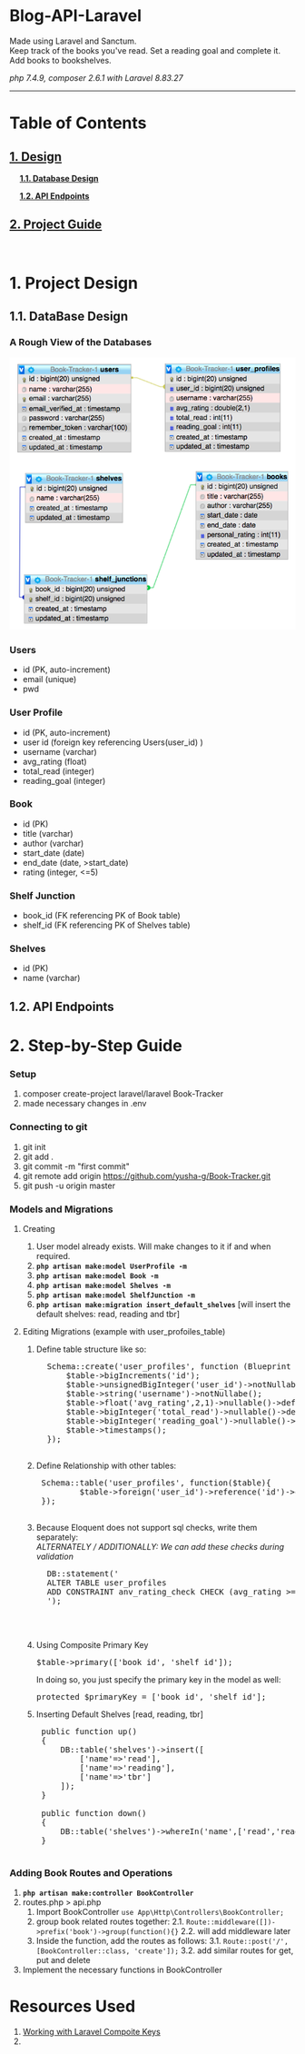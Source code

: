 # Blog-API-Laravel
<p>

Made using Laravel and Sanctum. <br>
Keep track of the books you've read. Set a reading goal and complete it. Add books to bookshelves.

_php 7.4.9, composer 2.6.1 with Laravel 8.83.27_

</p>
<hr>

# Table of Contents

## [1. Design](#1-project-design)

&ensp;&ensp; **[1.1. Database Design](#11-database-design)**

&ensp;&ensp; **[1.2. API Endpoints](#12-api-endpoints)**

## [2. Project Guide](#2-step-by-step-guide)


<br>

# 1. Project Design

## 1.1. DataBase Design

### A Rough View of the Databases

![database design](/assets/DB%20Design.png)

### Users

-   id (PK, auto-increment)
-   email (unique)
-   pwd

### User Profile

-   id (PK, auto-increment)
-   user id (foreign key referencing Users(user_id) )
-   username (varchar)
-   avg_rating (float)
-   total_read (integer)
-   reading_goal (integer)

### Book
-   id (PK)
-   title (varchar)
-   author (varchar)
-   start_date (date)
-   end_date (date, >start_date)
-   rating (integer, <=5)

### Shelf Junction
-   book_id (FK referencing PK of Book table)
-   shelf_id (FK referencing PK of Shelves table)

### Shelves
-   id (PK)
-   name (varchar)


## 1.2. API Endpoints

# 2. Step-by-Step Guide 

### Setup
1. composer create-project laravel/laravel Book-Tracker
2. made necessary changes in .env

### Connecting to git
1. git init
2. git add .
3. git commit -m "first commit"
4. git remote add origin https://github.com/yusha-g/Book-Tracker.git 
5. git push -u origin master

### Models and Migrations

1. Creating
    1. User model already exists. Will make changes to it if and when required. 
    2. **`php artisan make:model UserProfile -m`**
    3. **`php artisan make:model Book -m`**
    4. **`php artisan make:model Shelves -m`**
    5. **`php artisan make:model ShelfJunction -m`**
    6. **`php artisan make:migration insert_default_shelves`** [will insert the default shelves: read, reading and tbr]

2. Editing Migrations (example with user_profoiles_table)
    1. Define table structure like so: <br>
    <pre>
        Schema::create('user_profiles', function (Blueprint $table) { 
            $table->bigIncrements('id');
            $table->unsignedBigInteger('user_id')->notNullable();
            $table->string('username')->notNullabe();
            $table->float('avg_rating',2,1)->nullable()->default('0');
            $table->bigInteger('total_read')->nullable()->default('0');
            $table->bigInteger('reading_goal')->nullable()->default('0');
            $table->timestamps();
        });
    </pre>
        
    2. Define Relationship with other tables: <br>
        <pre>
        Schema::table('user_profiles', function($table){
                $table->foreign('user_id')->reference('id')->on('users');
        });
        </pre>

    3. Because Eloquent does not support sql checks, write them separately: <br>
        <i>ALTERNATELY / ADDITIONALLY: We can add these checks during validation</i> <br>
    <pre>
        DB::statement('
        ALTER TABLE user_profiles
        ADD CONSTRAINT anv_rating_check CHECK (avg_rating >= 0 AND avg_rating <= 5)
        ');
    </pre> 
    <br>
        
    
    4. Using Composite Primary Key <br>
        <pre>$table->primary(['book_id', 'shelf_id']);</pre>
        In doing so, you just specify the primary key in the model as well:
        <pre>protected $primaryKey = ['book_id', 'shelf_id'];</pre>

    5. Inserting Default Shelves [read, reading, tbr]
        <pre>
        public function up()
        {
            DB::table('shelves')->insert([
                ['name'=>'read'],
                ['name'=>'reading'],
                ['name'=>'tbr']
            ]);
        }

        public function down()
        {
            DB::table('shelves')->whereIn('name',['read','reading','tbr'])->delete();
        }
        </pre>
### Adding Book Routes and Operations
1. **`php artisan make:controller BookController`**
2. routes.php > api.php 
    1. Import BookController `use App\Http\Controllers\BookController;`
    2. group book related routes together:
        2.1. `Route::middleware([])->prefix('book')->group(function(){}`
        2.2. will add middleware later 
    3. Inside the function, add the routes as follows:
        3.1. `Route::post('/',[BookController::class, 'create']);`
        3.2. add similar routes for get, put and delete
3. Implement the necessary functions in BookController


# Resources Used
1. [ Working with Laravel Compoite Keys](https://medium.com/@przyczynski/laravel-working-with-composite-keys-8c4b282f5523)
2. 